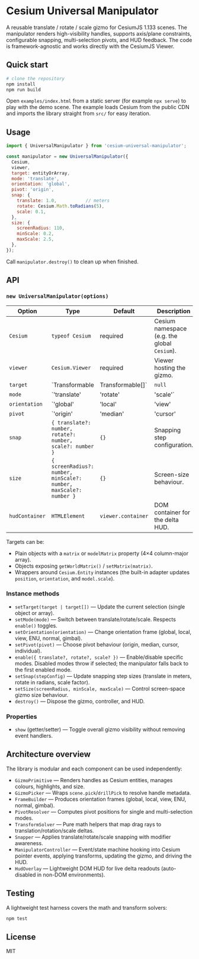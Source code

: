 # Cesium Universal Manipulator

A reusable translate / rotate / scale gizmo for CesiumJS 1.133 scenes. The manipulator renders high-visibility handles, supports axis/plane constraints, configurable snapping, multi-selection pivots, and HUD feedback. The code is framework-agnostic and works directly with the CesiumJS Viewer.

## Quick start

```bash
# clone the repository
npm install
npm run build
```

Open `examples/index.html` from a static server (for example `npx serve`) to play with the demo scene. The example loads Cesium from the public CDN and imports the library straight from `src/` for easy iteration.

## Usage

```js
import { UniversalManipulator } from 'cesium-universal-manipulator';

const manipulator = new UniversalManipulator({
  Cesium,
  viewer,
  target: entityOrArray,
  mode: 'translate',
  orientation: 'global',
  pivot: 'origin',
  snap: {
    translate: 1.0,           // meters
    rotate: Cesium.Math.toRadians(5),
    scale: 0.1,
  },
  size: {
    screenRadius: 110,
    minScale: 0.2,
    maxScale: 2.5,
  },
});
```

Call `manipulator.destroy()` to clean up when finished.

## API

### `new UniversalManipulator(options)`

| Option | Type | Default | Description |
| --- | --- | --- | --- |
| `Cesium` | `typeof Cesium` | required | Cesium namespace (e.g. the global `Cesium`). |
| `viewer` | `Cesium.Viewer` | required | Viewer hosting the gizmo. |
| `target` | `Transformable | Transformable[]` | `null` | Initial selection target(s). |
| `mode` | `'translate' | 'rotate' | 'scale'` | `'translate'` | Active manipulation mode. |
| `orientation` | `'global' | 'local' | 'view' | 'enu' | 'normal' | 'gimbal'` | `'global'` | Handle frame orientation. |
| `pivot` | `'origin' | 'median' | 'cursor' | 'individual'` | `'origin'` | Pivot policy for transforms. |
| `snap` | `{ translate?: number, rotate?: number, scale?: number }` | `{}` | Snapping step configuration. |
| `size` | `{ screenRadius?: number, minScale?: number, maxScale?: number }` | `{}` | Screen-size behaviour. |
| `hudContainer` | `HTMLElement` | `viewer.container` | DOM container for the delta HUD. |

Targets can be:

- Plain objects with a `matrix` or `modelMatrix` property (4×4 column-major array).
- Objects exposing `getWorldMatrix()` / `setMatrix(matrix)`.
- Wrappers around `Cesium.Entity` instances (the built-in adapter updates `position`, `orientation`, and `model.scale`).

### Instance methods

- `setTarget(target | target[])` — Update the current selection (single object or array).
- `setMode(mode)` — Switch between translate/rotate/scale. Respects `enable()` toggles.
- `setOrientation(orientation)` — Change orientation frame (global, local, view, ENU, normal, gimbal).
- `setPivot(pivot)` — Choose pivot behaviour (origin, median, cursor, individual).
- `enable({ translate?, rotate?, scale? })` — Enable/disable specific modes. Disabled modes throw if selected; the manipulator falls back to the first enabled mode.
- `setSnap(stepConfig)` — Update snapping step sizes (translate in meters, rotate in radians, scale factor).
- `setSize(screenRadius, minScale, maxScale)` — Control screen-space gizmo size behaviour.
- `destroy()` — Dispose the gizmo, controller, and HUD.

### Properties

- `show` (getter/setter) — Toggle overall gizmo visibility without removing event handlers.

## Architecture overview

The library is modular and each component can be used independently:

- `GizmoPrimitive` — Renders handles as Cesium entities, manages colours, highlights, and size.
- `GizmoPicker` — Wraps `scene.pick`/`drillPick` to resolve handle metadata.
- `FrameBuilder` — Produces orientation frames (global, local, view, ENU, normal, gimbal).
- `PivotResolver` — Computes pivot positions for single and multi-selection modes.
- `TransformSolver` — Pure math helpers that map drag rays to translation/rotation/scale deltas.
- `Snapper` — Applies translate/rotate/scale snapping with modifier awareness.
- `ManipulatorController` — Event/state machine hooking into Cesium pointer events, applying transforms, updating the gizmo, and driving the HUD.
- `HudOverlay` — Lightweight DOM HUD for live delta readouts (auto-disabled in non-DOM environments).

## Testing

A lightweight test harness covers the math and transform solvers:

```bash
npm test
```

## License

MIT

